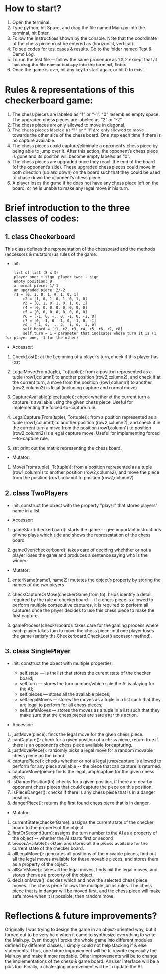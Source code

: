 # How to start?

1. Open the terminal.
2. Type python, hit Space, and drag the file named Main.py into the terminal, hit Enter.
3. Follow the instructions shown by the console. Note that the coordinate of the chess piece must be entered as (horizontal, vertical).
4. To see codes for test cases & results. Go to the folder named Test & Demo Log.
5. To run the test file — follow the same procedure as 1 & 2 except that at last drag the file named tests.py into the terminal, Enter.
6. Once the game is over, hit any key to start again, or hit 0 to exist.


# Rules & representations of this checkerboard game:
1. The chess pieces are labeled as “1” or “-1”. “0” resembles empty space. The upgraded chess pieces are labeled as “2” or “-2”.
2. The chess pieces are only allowed to move in diagonal.
3. The chess pieces labeled as “1” or “-1” are only allowed to move towards the other side of the chess board. One step each time if there is no capture available.
4. The chess pieces could capture/eliminate a opponent’s chess piece by being able to jump over it. After this action, the opponent’s chess piece is gone and its position will become empty labeled as “0”.
5. The chess pieces are upgraded once they reach the end of the board (of the opponent’s side). These upgraded chess pieces could move in both direction (up and down) on the board such that they could be used to chase down the opponent’s chess piece.
6. A player loses the game if he does not have any chess piece left on the board, or he is unable to make any legal move in his turn.


# Brief introduction to the three classes of codes:

## 1. class Checkerboard 
This class defines the representation of the chessboard and the methods (accessors & mutators) as rules of the game.

- init: 

``` 
    list of list (8 x 8)
	player one: + sign, player two: - sign
	empty position: 0
	a normal piece: 1/-1
	an upgraded piece: 2/-2
	r1 = [0, 1, 0, 1, 0, 1, 0, 1]
        r2 = [1, 0, 1, 0, 1, 0, 1, 0]
        r3 = [0, 1, 0, 1, 0, 1, 0, 1]
        r4 = [0, 0, 0, 0, 0, 0, 0, 0]
        r5 = [0, 0, 0, 0, 0, 0, 0, 0]
        r6 = [-1, 0, -1, 0, -1, 0, -1, 0]
        r7 = [0, -1, 0, -1, 0, -1, 0, -1]
        r8 = [-1, 0, -1, 0, -1, 0, -1, 0]
        self.board = [r1, r2, r3, r4, r5, r6, r7, r8]
        self.turn = 1 — parameter that indicates whose turn it is (1 for player one, -1 for the other)
```

- Accessor:
1. CheckLost(): at the beginning of a player’s turn, check if this player has lost

2. LegalMove(From(tuple), To(tuple)): from a position represented as a tuple (row1,column1) to another position (row2,column2), and check if at the current turn, a move from the position (row1,column1) to another (row2,column2) is legal (including capture and normal move)

3. CaptureAvailable(piece(tuple)): check whether at the current turn a capture is available using the given chess piece. Useful for implementing the forced-to-capture rule.

4. LegalCapture(From(tuple), To(tuple)): from a position represented as a tuple (row1,column1) to another position (row2,column2), and check if in the current turn a move from the position (row1,column1) to position (row2,column2) is a legal capture move. Useful for implementing forced—to-capture rule.

5. str: print out the matrix representing the chess board.
	
- Mutator: 
1. Move(From(tuple), To(tuple)): from a position represented as a tuple (row1,column1) to another position (row2,column2), and move the piece from the position (row1,column1 to position (row2,column2).



## 2. class TwoPlayers

- init: construct the object with the property "player" that stores players' name in a list

- Accessor:
1. gameStart(checkerboard): starts the game -- give important instructions of who plays which side and shows the representation of the chess board

2. gameOver(checkerboard): takes care of deciding whehther or not a player loses the game and produces a sentence saying who is the winner.

- Mutator: 
1. enterName(name1, name2): mutates the object's property by storing the names of the two players

2. checkCaptureOrMove(checkerGame,from,to): helps identify a detail required by the rule of checkerboard -- if a chess piece is allowed to perform multiple consecutive captures, it is required to perform all captures once the player decides to use this chess piece to make the first capture.

3. gameProcess(checkerboard): takes care for the gaming process where each player takes turn to move the chess piece until one player loses the game (satisfy the Checkerboard.CheckLost() accessor method).




## 3. class SinglePlayer

- init: construct the object with multiple properties: 
	- self.state — is the list that stores the curent state of the checker board; 
	- self.turn — stores the turn number/which side the AI is playing for the AI; 
	- self.pieces — stores all the available pieces; 
	- self.legalMoves — stores the moves as a tuple in a list such that they are legal to perform for all chess pieces; 
	- self.safeMoves — stores the moves as a tuple in a list such that they make sure that the chess pieces are safe after this action.

- Accessor:
1. justMove(piece): finds the legal move for the given chess piece.
2. canCapture(): check for a given position of a chess piece, return true if there is an opponent's chess piece available for capturing.
3. justMovePiece(): randomly picks a legal move for a random movable chess piece on the board.
4. capturePiece(): checks whether or not a legal jump/capture is allowed to perform for any piece available -- the piece that can capture is returned.
5. captureMove(piece): finds the legal jump/capture for the given chess piece.
6. isDangerPosition(to): checks for a given position, if there are nearby opponent chess pieces that could capture the piece on this position.
7. isPieceDanger(): checks if there is any chess piece that is in a danger position.
8. dangerPiece(): returns the first found chess piece that is in danger.


- Mutator:
1. currentState(checkerGame): assigns the current state of the checker board to the property of the object
2. firstOrSecond(turn): assigns the turn number to the AI as a property of the object -- whether the AI starts first or second
3. piecesAvailable(): obtain and stores all the pieces available for the current state of the checker board.
4. allLegalMove(): generates all positions of the movable pieces, find out all the legal moves available for these movable pieces, and stores them as a property of the object.
5. allSafeMove(): takes all the legal moves, finds out the legal moves, and stores them as a property of the object.
6. decisionMove(): decides which and how the selected chess piece moves. The chess piece follows the multiple jumps rules. The chess piece that is in danger will be moved first, and the chess piece will make safe move when it is possible, then random move.

# Reflections & future improvements?

Originally I was trying to design the game in an object-oriented way, but it turned out to be very hard when it came to synthesize everything to write the Main.py. Even though I broke the whole game into different modules defined by different classes, I simply could not help stacking if & else statements. Thus, one future improvement will be to rewrite especially the Main.py and make it more readable. Other improvements will be to change the implementations of the chess & game board. An user interface will be a plus too. Finally, a chalenging improvement will be to update the AI.